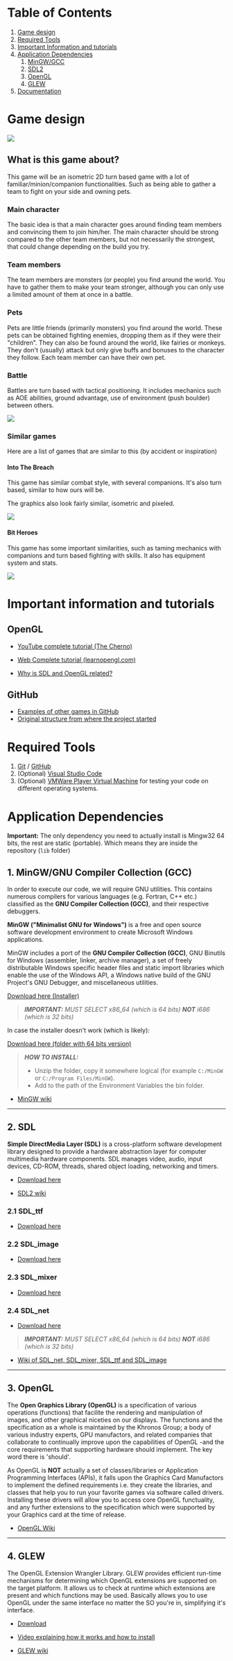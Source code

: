 # Table of Contents

1. [Game design](#gamedesign)
2. [Required Tools](#tools)
3. [Important Information and tutorials](#importantinformation)
4. [Application Dependencies](#dependencies)
   1. [MinGW/GCC](#gcc)
   2. [SDL2](#sdl)
   3. [OpenGL](#opengl)
   4. [GLEW](#glew)
5. [Documentation](#documentation)

# Game design <a name="gamedesign"></a>

![](/doc/images/Game_Prototype_1.png)

## What is this game about?

This game will be an isometric 2D turn based game with a lot of familiar/minion/companion functionalities. Such as being able to gather a team to fight on your side and owning pets.

### Main character

The basic idea is that a main character goes around finding team members and convincing them to join him/her. The main character should be strong compared to the other team members, but not necessarily the strongest, that could change depending on the build you try.

### Team members

The team members are monsters (or people) you find around the world. You have to gather them to make your team stronger, although you can only use a limited amount of them at once in a battle.

### Pets

Pets are little friends (primarily monsters) you find around the world. These pets can be obtained fighting enemies, dropping them as if they were their "children". They can also be found around the world, like fairies or monkeys. They don't (usually) attack but only give buffs and bonuses to the character they follow. Each team member can have their own pet.

### Battle

Battles are turn based with tactical positioning. It includes mechanics such as AOE abilities, ground advantage, use of environment (push boulder) between others.

![](/doc/images/Prototype_Battle_1.png)

### Similar games
Here are a list of games that are similar to this (by accident or inspiration)

#### Into The Breach
This game has similar combat style, with several companions. It's also turn based, similar to how ours will be. 

The graphics also look fairly similar, isometric and pixeled. 

![](/doc/images/Similar_Game_IntoTheBreach.jpg)

#### Bit Heroes
This game has some important similarities, such as taming mechanics with companions and turn based fighting with skills. It also has equipment system and stats. 

![](/doc/images/Similar_Game_BitHeroes.webp)

# Important information and tutorials <a name="importantinformation"></a>

## OpenGL
 * [YouTube complete tutorial (The Cherno)](https://www.youtube.com/watch?v=W3gAzLwfIP0&list=PLlrATfBNZ98foTJPJ_Ev03o2oq3-GGOS2)

* [Web Complete tutorial (learnopengl.com)](https://learnopengl.com/Introduction)
* [Why is SDL and OpenGL related?](https://stackoverflow.com/questions/5769031/why-are-sdl-and-opengl-related)

## GitHub

* [Examples of other games in GitHub](https://github.com/leereilly/gameshttps://github.com/leereilly/games)
* [Original structure from where the project started](https://github.com/kbrawley95/VSCode-OpenGL-Game-Engine)

# Required Tools <a name="tools"></a>

1. [Git](https://git-scm.com/) / [GitHub](https://desktop.github.com/)
2. (Optional) [Visual Studio Code](https://code.visualstudio.com/)
3. (Optional) [VMWare Player Virtual Machine](https://www.vmware.com/products/player/playerpro-evaluation.html) for testing your code on different operating systems.

# Application Dependencies <a name="dependencies"></a>
**Important:** The only dependency you need to actually install is Mingw32 64 bits, the rest are static (portable). Which means they are inside the repository (`lib` folder)
## 1. MinGW/GNU Compiler Collection (GCC) <a name="gcc"></a>


In order to execute our code, we will require GNU utilities. This contains numerous compilers for various languages (e.g. Fortran, C++ etc.) classified as the **GNU Compiler Collection (GCC)**, and their respective debuggers.

**MinGW ("Minimalist GNU for Windows")** is a free and open source software development environment to create Microsoft Windows applications.

MinGW includes a port of the **GNU Compiler Collection (GCC)**, GNU Binutils for Windows (assembler, linker, archive manager), a set of freely distributable Windows specific header files and static import libraries which enable the use of the Windows API, a Windows native build of the GNU Project's GNU Debugger, and miscellaneous utilities.

[Download here (Installer)](https://sourceforge.net/projects/mingw-w64/files/Toolchains%20targetting%20Win32/Personal%20Builds/mingw-builds/installer/mingw-w64-install.exe/download)

> _**IMPORTANT:** MUST SELECT x86_64 (which is 64 bits) **NOT** i686 (which is 32 bits)_

In case the installer doesn't work (which is likely):

[Download here (folder with 64 bits version)](https://sourceforge.net/projects/mingw-w64/files/Toolchains%20targetting%20Win64/Personal%20Builds/mingw-builds/8.1.0/threads-win32/seh/x86_64-8.1.0-release-win32-seh-rt_v6-rev0.7z/download)

> _**HOW TO INSTALL:**_
>
> - Unzip the folder, copy it somewhere logical (for example `C:/MinGW` or `C:/Program Files/MinGW`).
> - Add to the path of the Environment Variables the bin folder.

* [MinGW wiki](http://mingw.org/)
---

## 2. SDL <a name ="sdl"></a>

**Simple DirectMedia Layer (SDL)** is a cross-platform software development library designed to provide a hardware abstraction layer for computer multimedia hardware components.
SDL manages video, audio, input devices, CD-ROM, threads, shared object loading, networking and timers.


* [Download here](http://libsdl.org/download-2.0.php)

* [SDL2 wiki](http://wiki.libsdl.org/FrontPage)
### 2.1 SDL_ttf
* [Download here](https://www.libsdl.org/projects/SDL_ttf/release/)
### 2.2 SDL_image
* [Download here](https://www.libsdl.org/projects/SDL_image/)
### 2.3 SDL_mixer
* [Download here](https://www.libsdl.org/projects/SDL_mixer/)
### 2.4 SDL_net
* [Download here](https://www.libsdl.org/projects/SDL_net/)
> _**IMPORTANT:** MUST SELECT x86_64 (which is 64 bits) **NOT** i686 (which is 32 bits)_
* [Wiki of SDL_net, SDL_mixer, SDL_ttf and SDL_image](https://wiki.libsdl.org/Libraries)
---

## 3. OpenGL <a name ="opengl"></a>

The **Open Graphics Library (OpenGL)** is a specification of various operations (functions) that facilite the rendering and manipulation of images, and other graphical niceties on our displays. The functions and the specification as a whole is maintained by the Khronos Group; a body of various industry experts, GPU manufactors, and related companies that collaborate to continually improve upon the capabilities of OpenGL -and the core requirements that supporting hardware should implement. The key word there is 'should'.

As OpenGL is **NOT** actually a set of classes/libraries or Application Programming Interfaces (APIs), it falls upon the Graphics Card Manufactors to implement the defined requirements i.e. they create the libraries, and classes that help you to run your favorite games via software called drivers. Installing these drivers will allow you to access core OpenGL functuality, and any further extensions to the specification which were supported by your Graphics card at the time of release.

* [OpenGL Wiki](https://www.opengl.org/)

---

## 4. GLEW <a name ="glm"></a>

The OpenGL Extension Wrangler Library. 
GLEW provides efficient run-time mechanisms for determining which OpenGL extensions are supported on the target platform. 
It allows us to check at runtime which extensions are present and which functions may be used. Basically allows you to use OpenGL under the same interface no matter the SO you're in, simplifying it's interface.

* [Download](http://glew.sourceforge.net/install.html)

* [Video explaining how it works and how to install](https://www.youtube.com/watch?v=rQvWQDq3rLc)

* [GLEW wiki](https://en.wikipedia.org/wiki/OpenGL#Extension_loading_libraries)
